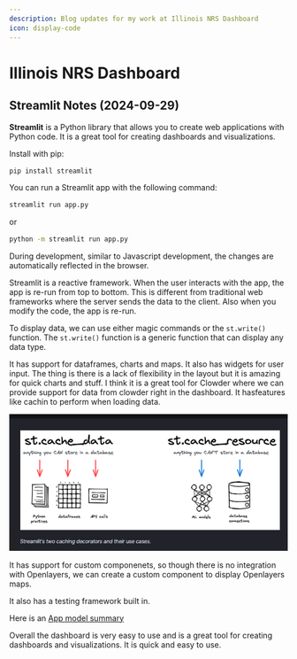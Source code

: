 ```yaml
---
description: Blog updates for my work at Illinois NRS Dashboard
icon: display-code
---
```


# Illinois NRS Dashboard

## Streamlit Notes (2024-09-29)

**Streamlit** is a Python library that allows you to create web applications with Python code. It is a great tool for creating dashboards and visualizations.

Install with pip:

```bash
pip install streamlit
```

You can run a Streamlit app with the following command:

```bash
streamlit run app.py
```

or 

```bash
python -m streamlit run app.py
```

During development, similar to Javascript development, the changes are automatically reflected in the browser.

Streamlit is a reactive framework. When the user interacts with the app, the app is re-run from top to bottom. This is different from traditional web frameworks where the server sends the data to the client. Also when you modify the code, the app is re-run.



To display data, we can use either magic commands or the `st.write()` function. The `st.write()` function is a generic function that can display any data type. 

It has support for dataframes, charts and maps. It also has widgets for user input.
The thing is there is a lack of flexibility in the layout but it is amazing for quick charts and stuff. I think it is a great tool for Clowder where we can provide support for data from clowder right in the dashboard. It hasfeatures like cachin to perform when loading data.

![alt text](image.png)


It has support for custom componenets, so though there is no integration with Openlayers, we can create a custom component to display Openlayers maps. 

It also has a testing framework built in.

Here is an [App model summary](https://docs.streamlit.io/get-started/fundamentals/summary)

Overall the dashboard is very easy to use and is a great tool for creating dashboards and visualizations. It is quick and easy to use.

